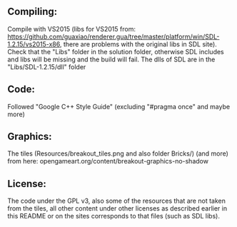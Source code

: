 ## Compiling:
Compile with VS2015 (libs for VS2015 from: https://github.com/guaxiao/renderer.gua/tree/master/platform/win/SDL-1.2.15/vs2015-x86, there are problems with the original libs in SDL site).
Check that the "Libs" folder in the solution folder, otherwise SDL includes and libs will be missing and the build will fail.
The dlls of SDL are in the "Libs/SDL-1.2.15/dll" folder
## Code:
Followed "Google C++ Style Guide" (excluding "#pragma once" and maybe more)
	
## Graphics:
The tiles (Resources/breakout_tiles.png and also folder Bricks/) (and more) from here: opengameart.org/content/breakout-graphics-no-shadow

## License:
The code under the GPL v3, also some of the resources that are not taken from the tiles, 
all other content under other licenses as described earlier in this README or on the sites corresponds to that files (such as SDL libs).
